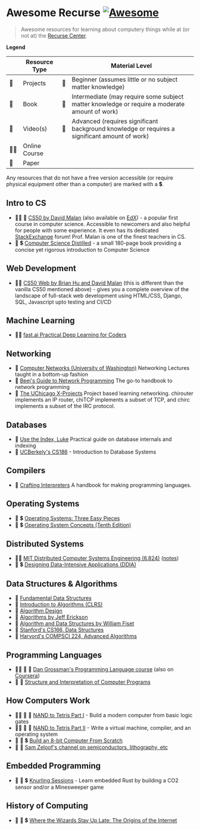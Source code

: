 # Awesome Recurse [![Awesome](https://awesome.re/badge.svg)](https://awesome.re)
> Awesome resources for learning about computery things while at (or not at) the [Recurse Center](recurse.com/).

**Legend**

|   | Resource Type | | Material Level |
| - | - | - | - |
| :hammer: | Projects | :turtle: | Beginner (assumes little or no subject matter knowledge) |
| :book: | Book       | :rabbit2: | Intermediate (may require some subject matter knowledge or require a moderate amount of work) |
| :movie_camera: | Video(s) | :racehorse: | Advanced (requires significant background knowledge or requires a significant amount of work) |
| :teacher: | Online Course | | |
| :page_facing_up: | Paper | | |

Any resources that do not have a free version accessible (or require physical equipment other than a computer) are marked with a :heavy_dollar_sign:.

## Intro to CS

* :teacher: :movie_camera: [CS50 by David Malan](https://cs50.harvard.edu/) (also available on [EdX](https://www.edx.org/course/introduction-computer-science-harvardx-cs50x)) - a popular first course in computer science. Accessible to newcomers and also helpful for people with some experience. It even has its dedicated [StackExchange](https://cs50.stackexchange.com/) forum! Prof. Malan is one of the finest teachers in CS.
* :book: :heavy_dollar_sign: [Computer Science Distilled](https://www.goodreads.com/book/show/34189798-computer-science-distilled) - a small 180-page book providing a concise yet rigorous introduction to Computer Science

## Web Development

* :teacher: [CS50 Web by Brian Hu and David Malan](https://cs50.harvard.edu/web/) (this is different than the vanilla CS50 mentioned above) - gives you a complete overview of the landscape of full-stack web development using HTML/CSS, Django, SQL, Javascript upto testing and CI/CD

## Machine Learning

- :teacher: [fast.ai Practical Deep Learning for Coders](https://www.fast.ai/)

## Networking

- :movie_camera: [Computer Networks (University of Washington)](https://www.youtube.com/playlist?list=PLVEo1P9gAninM7KwP1KKolfMQdNs6P6Am) Networking Lectures taught in a bottom-up fashion
- :book: [Beej's Guide to Network Programming](https://beej.us/guide/bgnet/) The go-to handbook to network programming
- :hammer: [The UChicago X-Projects](http://chi.cs.uchicago.edu/index.html#) Project based learning networking. chirouter implements an IP router, chiTCP implements a subset of TCP, and chirc implements a subset of the IRC protocol.

## Databases

- :book: [Use the Index, Luke](https://use-the-index-luke.com/) Practical guide on database internals and indexing
- :movie_camera: [UCBerkely's CS186](https://www.youtube.com/playlist?list=PLYp4IGUhNFmw8USiYMJvCUjZe79fvyYge) - Introduction to Database Systems

## Compilers
- :book: [Crafting Interpreters](https://craftinginterpreters.com/) A handbook for making programming languages.

## Operating Systems
- :book: :heavy_dollar_sign: [Operating Systems: Three Easy Pieces](https://pages.cs.wisc.edu/~remzi/OSTEP/)
- :book: :heavy_dollar_sign: [Operating System Concepts (Tenth Edition)](https://www.os-book.com/OS10/)

## Distributed Systems

- :teacher: [MIT Distributed Computer Systems Engineering (6.824)](https://ocw.mit.edu/courses/electrical-engineering-and-computer-science/6-824-distributed-computer-systems-engineering-spring-2006/) ([notes](https://timilearning.com/tags/mit-6.824/))
- :book: :heavy_dollar_sign: [Designing Data-Intensive Applications (DDIA)](https://dataintensive.net/)

## Data Structures & Algorithms
- :book: [Fundamental Data Structures](https://en.wikipedia.org/wiki/Book:Fundamental_Data_Structures)
- :book: [Introduction to Algorithms (CLRS)](https://mitpress.mit.edu/books/introduction-algorithms)
- :book: [Algorithm Design](https://www.amazon.ca/Algorithm-Design-Jon-Kleinberg/dp/0321295358)
- :book: [Algorithms by Jeff Erickson](http://jeffe.cs.illinois.edu/teaching/algorithms/)
- :movie_camera: [Algorithm and Data Structures by William Fiset](https://www.youtube.com/channel/UCD8yeTczadqdARzQUp29PJw)
- :movie_camera: [Stanford's CS166, Data Structures](https://web.stanford.edu/class/cs166/)
- :movie_camera: [Harvord's COMPSCI 224, Advanced Algorithms](https://www.youtube.com/playlist?list=PL2SOU6wwxB0uP4rJgf5ayhHWgw7akUWSf)

## Programming Languages

- :teacher: :hammer: :rabbit2: [Dan Grossman's Programming Language course](https://courses.cs.washington.edu/courses/cse341/19sp/#all) (also on [Coursera](https://www.coursera.org/learn/programming-languages))
- :book: :turtle: [Structure and Interpretation of Computer Programs](https://web.mit.edu/alexmv/6.037/sicp.pdf)

## How Computers Work

- :teacher: :hammer: :turtle: [NAND to Tetris Part I](https://www.coursera.org/learn/build-a-computer) - Build a modern computer from basic logic gates
- :teacher: :hammer: :rabbit2: [NAND to Tetris Part II](https://www.coursera.org/learn/nand2tetris2) - Write a virtual machine, compiler, and an operating system
- :movie_camera: :hammer: :heavy_dollar_sign: [Build an 8-bit Computer From Scratch](https://eater.net/8bit)
- :movie_camera: :rabbit2: [Sam Zeloof's channel on semiconductors, lithography, etc](https://www.youtube.com/c/SamZeloof/videos)

## Embedded Programming

- :hammer: :rabbit2: :heavy_dollar_sign: [Knurling Sessions](https://ferrous-systems.com/blog/knurling-sessions-introduction/) - Learn embedded Rust by building a CO2 sensor and/or a Minesweeper game


## History of Computing
- :book: :turtle: :heavy_dollar_sign: [Where the Wizards Stay Up Late: The Origins of the Internet](https://www.simonandschuster.com/books/Where-Wizards-Stay-Up-Late/Katie-Hafner/9780684832678)

